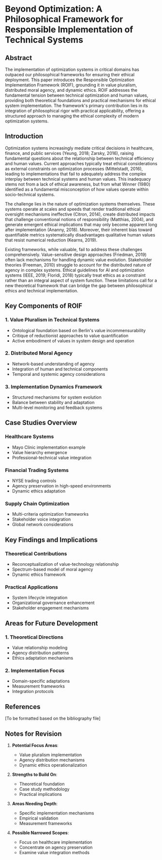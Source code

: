 # Beyond Optimization: A Philosophical Framework for Responsible Implementation of Technical Systems

## Abstract

The implementation of optimization systems in critical domains has outpaced our philosophical frameworks for ensuring their ethical deployment. This paper introduces the Responsible Optimization Implementation Framework (ROIF), grounding it in value pluralism, distributed moral agency, and dynamic ethics. ROIF addresses the fundamental tension between technical optimization and human values, providing both theoretical foundations and practical mechanisms for ethical system implementation. The framework's primary contribution lies in its integration of philosophical rigor with practical applicability, offering a structured approach to managing the ethical complexity of modern optimization systems.

## Introduction

Optimization systems increasingly mediate critical decisions in healthcare, finance, and public services (Yeung, 2018; Zarsky, 2016), raising fundamental questions about the relationship between technical efficiency and human values. Current approaches typically treat ethical considerations as external constraints on optimization processes (Mittelstadt, 2016), leading to implementations that fail to adequately address the complex interplay between technical systems and human values. This inadequacy stems not from a lack of ethical awareness, but from what Winner (1980) identified as a fundamental misconception of how values operate within socio-technical systems.

The challenge lies in the nature of optimization systems themselves. These systems operate at scales and speeds that render traditional ethical oversight mechanisms ineffective (Citron, 2014), create distributed impacts that challenge conventional notions of responsibility (Matthias, 2004), and generate emergent ethical implications that may only become apparent long after implementation (Ananny, 2018). Moreover, their inherent bias toward quantifiable metrics systematically disadvantages qualitative human values that resist numerical reduction (Kearns, 2019).

Existing frameworks, while valuable, fail to address these challenges comprehensively. Value-sensitive design approaches (Friedman, 2019) often lack mechanisms for handling dynamic value evolution. Stakeholder theories (Freeman, 2010) struggle to account for the distributed nature of agency in complex systems. Ethical guidelines for AI and optimization systems (IEEE, 2019; Floridi, 2018) typically treat ethics as a constraint rather than an integral aspect of system function. These limitations call for a new theoretical framework that can bridge the gap between philosophical ethics and technical implementation.

## Key Components of ROIF

### 1. Value Pluralism in Technical Systems
- Ontological foundation based on Berlin's value incommensurability
- Critique of reductionist approaches to value quantification
- Active embodiment of values in system design and operation

### 2. Distributed Moral Agency
- Network-based understanding of agency
- Integration of human and technical components
- Temporal and systemic agency considerations

### 3. Implementation Dynamics Framework
- Structured mechanisms for system evolution
- Balance between stability and adaptation
- Multi-level monitoring and feedback systems

## Case Studies Overview

### Healthcare Systems
- Mayo Clinic implementation example
- Value hierarchy emergence
- Professional-technical value integration

### Financial Trading Systems
- NYSE trading controls
- Agency preservation in high-speed environments
- Dynamic ethics adaptation

### Supply Chain Optimization
- Multi-criteria optimization frameworks
- Stakeholder voice integration
- Global network considerations

## Key Findings and Implications

### Theoretical Contributions
- Reconceptualization of value-technology relationship
- Spectrum-based model of moral agency
- Dynamic ethics framework

### Practical Applications
- System lifecycle integration
- Organizational governance enhancement
- Stakeholder engagement mechanisms

## Areas for Future Development

### 1. Theoretical Directions
- Value relationship modeling
- Agency distribution patterns
- Ethics adaptation mechanisms

### 2. Implementation Focus
- Domain-specific adaptations
- Measurement frameworks
- Integration protocols

## References

[To be formatted based on the bibliography file]

## Notes for Revision

1. **Potential Focus Areas**:
   - Value pluralism implementation
   - Agency distribution mechanisms
   - Dynamic ethics operationalization

2. **Strengths to Build On**:
   - Theoretical foundation
   - Case study methodology
   - Practical implications

3. **Areas Needing Depth**:
   - Specific implementation mechanisms
   - Empirical validation
   - Measurement frameworks

4. **Possible Narrowed Scopes**:
   - Focus on healthcare implementation
   - Concentrate on agency preservation
   - Examine value integration methods 